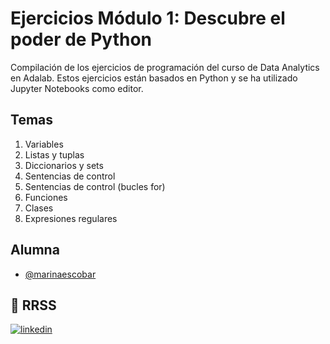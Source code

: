 # Ejercicios Módulo 1: Descubre el poder de Python

Compilación de los ejercicios de programación del curso de Data Analytics en Adalab. Estos ejercicios están basados en Python y se ha utilizado Jupyter Notebooks como editor. 

## Temas

1. Variables
2. Listas y tuplas
3. Diccionarios y sets
4. Sentencias de control
5. Sentencias de control (bucles for)
6. Funciones
7. Clases
8. Expresiones regulares




## Alumna

- [@marinaescobar](https://www.github.com/marinaescobar)


## 🔗 RRSS
[![linkedin](https://img.shields.io/badge/linkedin-0A66C2?style=for-the-badge&logo=linkedin&logoColor=white)](https://www.linkedin.com/in/marinaescobarperez/)
